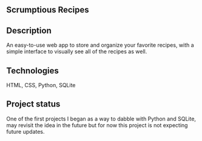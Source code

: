 ## Scrumptious Recipes

## Description
An easy-to-use web app to store and organize your favorite recipes, with a simple interface to visually see all of the recipes as well.

## Technologies
HTML, CSS, Python, SQLite

## Project status
One of the first projects I began as a way to dabble with Python and SQLite, may revisit the idea in the future but for now this project is not expecting future updates.
